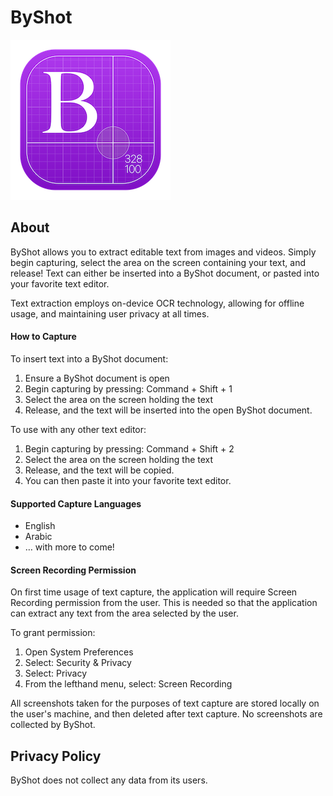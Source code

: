 # ByShot

 ![ByShot Logo](/Images/256.png)

 ## About

 ByShot allows you to extract editable text from images and videos. Simply begin capturing, select the area on the screen containing your text, and release! Text can either be inserted into a ByShot document, or pasted into your favorite text editor.

Text extraction employs on-device OCR technology, allowing for offline usage, and maintaining user privacy at all times.

#### How to Capture

To insert text into a ByShot document:
1. Ensure a ByShot document is open
2. Begin capturing by pressing: Command + Shift + 1
3. Select the area on the screen holding the text
4. Release, and the text will be inserted into the open ByShot document.

To use with any other text editor:
1. Begin capturing by pressing: Command + Shift + 2
2. Select the area on the screen holding the text
3. Release, and the text will be copied. 
4. You can then paste it into your favorite text editor.

#### Supported Capture Languages 

- English
- Arabic
- … with more to come!

#### Screen Recording Permission

On first time usage of text capture, the application will require Screen Recording permission from the user. This is needed so that the application can extract any text from the area selected by the user.

To grant permission:
1. Open System Preferences
2. Select: Security & Privacy
3. Select: Privacy
4. From the lefthand menu, select: Screen Recording

All screenshots taken for the purposes of text capture are stored locally on the user's machine, and then deleted after text capture. No screenshots are collected by ByShot. 

 ## Privacy Policy 

ByShot does not collect any data from its users.
